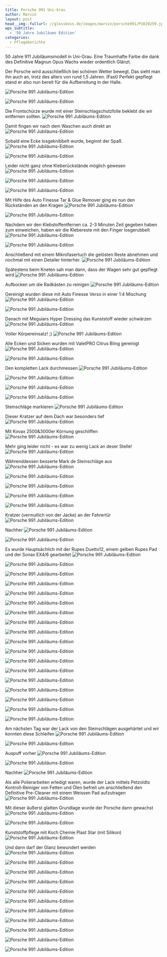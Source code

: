 ```yaml
---
title: Porsche 991 Uni-Grau
author: Marvin
layout: post
head__img--fullurl: //glossboss.de/images/marvin/porsche991/P1020259.jpg
wps_subtitle:
  - '50 Jahre Jubiläums Edition'
categories:
  - Pflegeberichte
---
```

50 Jahre 911 Jubiläumsmodell in Uni-Grau. Eine Traumhafte Farbe die dank des Definitive Magnun Opus Wachs wieder ordentlich Glänzt.

Der Porsche wird ausschließlich bei schönen Wetter bewegt. Das sieht man ihn auch an, trotz des alters von rund 1,5 Jahren.
(Fast) Perfekt gepflegt stand er also nun bereit für die Aufbereitung in der Halle.

![Porsche 991 Jubiläums-Edition](http://img.glossboss.de/marvin/porsche991/IMG_3696.jpg)


![Porsche 991 Jubiläums-Edition](http://img.glossboss.de/marvin/porsche991/IMG_3698.jpg)

Die Frontschürze wurde mit einer Steinschlagschutzfolie beklebt die wir entfernen sollten.
![Porsche 991 Jubiläums-Edition](http://img.glossboss.de/marvin/porsche991/IMG_3699.jpg)


Damit fingen wir nach dem Waschen auch direkt an
![Porsche 991 Jubiläums-Edition](http://img.glossboss.de/marvin/porsche991/IMG_3702.jpg)

Sobald eine Ecke losgeknibbelt wurde, beginnt der Spaß.
![Porsche 991 Jubiläums-Edition](http://img.glossboss.de/marvin/porsche991/IMG_3703.jpg)


![Porsche 991 Jubiläums-Edition](http://img.glossboss.de/marvin/porsche991/IMG_3704.JPG)

Leider nicht ganz ohne Kleberückstände möglich gewesen
![Porsche 991 Jubiläums-Edition](http://img.glossboss.de/marvin/porsche991/IMG_3705.JPG)


![Porsche 991 Jubiläums-Edition](http://img.glossboss.de/marvin/porsche991/IMG_3706.JPG)


![Porsche 991 Jubiläums-Edition](http://img.glossboss.de/marvin/porsche991/IMG_3707.JPG)

Mit Hilfe des Auto Finesse Tar & Glue Remover ging es nun den Rückständen an den Kragen
![Porsche 991 Jubiläums-Edition](http://img.glossboss.de/marvin/porsche991/IMG_3708.JPG)


![Porsche 991 Jubiläums-Edition](http://img.glossboss.de/marvin/porsche991/IMG_3709.JPG)

Nachdem wir den Klebstoffentfernen ca. 2-3 Minuten Zeit gegeben haben zum einweichen, haben wir die Klebereste mit den Finger losgerubbelt
![Porsche 991 Jubiläums-Edition](http://img.glossboss.de/marvin/porsche991/IMG_3710.JPG)


![Porsche 991 Jubiläums-Edition](http://img.glossboss.de/marvin/porsche991/IMG_3711.JPG)

Anschließend mit einem Mikrofasertuch die gelösten Reste abnehmen und nochmal mit einen Detailer hinterher.
![Porsche 991 Jubiläums-Edition](http://img.glossboss.de/marvin/porsche991/IMG_3712.jpg)

Spätestens beim Kneten sah man dann, dass der Wagen sehr gut gepflegt wird
![Porsche 991 Jubiläums-Edition](http://img.glossboss.de/marvin/porsche991/IMG_3714.jpg)

Aufbocken um die Radkästen zu reinigen
![Porsche 991 Jubiläums-Edition](http://img.glossboss.de/marvin/porsche991/IMG_3715.jpg)

Gereinigt wurden diese mit Auto Finesse Verso in einer 1:4 Mischung
![Porsche 991 Jubiläums-Edition](http://img.glossboss.de/marvin/porsche991/IMG_3716.JPG)


![Porsche 991 Jubiläums-Edition](http://img.glossboss.de/marvin/porsche991/IMG_3717.JPG)

Danach mit Meguiars Hyper Dressing das Kunststoff wieder schwärzen
![Porsche 991 Jubiläums-Edition](http://img.glossboss.de/marvin/porsche991/IMG_3718.jpg)

Voller Körpereinsatz! ;)
![Porsche 991 Jubiläums-Edition](http://img.glossboss.de/marvin/porsche991/IMG_3719.JPG)

Alle Ecken und Sicken wurden mit ValetPRO Citrus Bling gereinigt
![Porsche 991 Jubiläums-Edition](http://img.glossboss.de/marvin/porsche991/IMG_3723.jpg)


![Porsche 991 Jubiläums-Edition](http://img.glossboss.de/marvin/porsche991/IMG_3725.jpg)

Den kompletten Lack durchmessen
![Porsche 991 Jubiläums-Edition](http://img.glossboss.de/marvin/porsche991/IMG_3743.JPG)


![Porsche 991 Jubiläums-Edition](http://img.glossboss.de/marvin/porsche991/IMG_3744.JPG)


![Porsche 991 Jubiläums-Edition](http://img.glossboss.de/marvin/porsche991/IMG_3745.JPG)


![Porsche 991 Jubiläums-Edition](http://img.glossboss.de/marvin/porsche991/IMG_3746.JPG)

Steinschläge markieren
![Porsche 991 Jubiläums-Edition](http://img.glossboss.de/marvin/porsche991/IMG_3726.jpg)

Dieser Kratzer auf dem Dach war besonders tief
![Porsche 991 Jubiläums-Edition](http://img.glossboss.de/marvin/porsche991/IMG_3727.jpg)

Mit Kovax 2500&3000er Körnung geschliffen
![Porsche 991 Jubiläums-Edition](http://img.glossboss.de/marvin/porsche991/IMG_3728.jpg)

Mehr ging leider nicht - es war zu wenig Lack an deser Stelle!
![Porsche 991 Jubiläums-Edition](http://img.glossboss.de/marvin/porsche991/IMG_3733.jpg)

Währenddessen besserte Mark de Steinschläge aus
![Porsche 991 Jubiläums-Edition](http://img.glossboss.de/marvin/porsche991/IMG_3729.jpg)

![Porsche 991 Jubiläums-Edition](http://img.glossboss.de/marvin/porsche991/IMG_3730.jpg)


![Porsche 991 Jubiläums-Edition](http://img.glossboss.de/marvin/porsche991/IMG_3734.jpg)


![Porsche 991 Jubiläums-Edition](http://img.glossboss.de/marvin/porsche991/IMG_3735.jpg)


![Porsche 991 Jubiläums-Edition](http://img.glossboss.de/marvin/porsche991/IMG_3736.jpg)

Kratzer (vermutlich von der Jacke) an der Fahrertür
![Porsche 991 Jubiläums-Edition](http://img.glossboss.de/marvin/porsche991/IMG_3738.JPG)

Nachher
![Porsche 991 Jubiläums-Edition](http://img.glossboss.de/marvin/porsche991/IMG_3739.JPG)


![Porsche 991 Jubiläums-Edition](http://img.glossboss.de/marvin/porsche991/IMG_3740.JPG)

Es wurde Hauptsächlich mit der Rupes Duetto12, einem gelben Rupes Pad und der Sonax EX4/6 gearbeitet
![Porsche 991 Jubiläums-Edition](http://img.glossboss.de/marvin/porsche991/IMG_3747.JPG)


![Porsche 991 Jubiläums-Edition](http://img.glossboss.de/marvin/porsche991/IMG_3748.JPG)


![Porsche 991 Jubiläums-Edition](http://img.glossboss.de/marvin/porsche991/IMG_3749.jpg)


![Porsche 991 Jubiläums-Edition](http://img.glossboss.de/marvin/porsche991/IMG_3750.jpg)


![Porsche 991 Jubiläums-Edition](http://img.glossboss.de/marvin/porsche991/IMG_3751.JPG)


![Porsche 991 Jubiläums-Edition](http://img.glossboss.de/marvin/porsche991/IMG_3752.JPG)


![Porsche 991 Jubiläums-Edition](http://img.glossboss.de/marvin/porsche991/IMG_3755.JPG)


![Porsche 991 Jubiläums-Edition](http://img.glossboss.de/marvin/porsche991/IMG_3756.JPG)


![Porsche 991 Jubiläums-Edition](http://img.glossboss.de/marvin/porsche991/IMG_3757.jpg)


![Porsche 991 Jubiläums-Edition](http://img.glossboss.de/marvin/porsche991/IMG_3759.JPG)


![Porsche 991 Jubiläums-Edition](http://img.glossboss.de/marvin/porsche991/IMG_3762.JPG)


![Porsche 991 Jubiläums-Edition](http://img.glossboss.de/marvin/porsche991/IMG_3763.JPG)


![Porsche 991 Jubiläums-Edition](http://img.glossboss.de/marvin/porsche991/IMG_3764.JPG)


![Porsche 991 Jubiläums-Edition](http://img.glossboss.de/marvin/porsche991/IMG_3765.JPG)


![Porsche 991 Jubiläums-Edition](http://img.glossboss.de/marvin/porsche991/IMG_3767.jpg)


![Porsche 991 Jubiläums-Edition](http://img.glossboss.de/marvin/porsche991/IMG_3768.jpg)


![Porsche 991 Jubiläums-Edition](http://img.glossboss.de/marvin/porsche991/IMG_3769.JPG)


![Porsche 991 Jubiläums-Edition](http://img.glossboss.de/marvin/porsche991/IMG_3771.JPG)

Am nächsten Tag war der Lack von den Steinschlägen ausgehärtet und wir konnten diese Schleifen
![Porsche 991 Jubiläums-Edition](http://img.glossboss.de/marvin/porsche991/IMG_3773.jpg)


![Porsche 991 Jubiläums-Edition](http://img.glossboss.de/marvin/porsche991/IMG_3774.jpg)

Auspuff vorher
![Porsche 991 Jubiläums-Edition](http://img.glossboss.de/marvin/porsche991/IMG_3775.jpg)


![Porsche 991 Jubiläums-Edition](http://img.glossboss.de/marvin/porsche991/IMG_3779.jpg)

Nachher
![Porsche 991 Jubiläums-Edition](http://img.glossboss.de/marvin/porsche991/IMG_3776.jpg)

Als alle Polierarbeiten erledigt waren, wurde der Lack mittels Petzoldts Kontroll-Reiniger von Fetten und Ölen befreit um anschließend den Definitive Pre-Cleaner mit einem Weissen Pad aufzutragen
![Porsche 991 Jubiläums-Edition](http://img.glossboss.de/marvin/porsche991/IMG_3781.jpg)

Mit dieser äußerst glatten Grundlage wurde der Porsche dann gewachst
![Porsche 991 Jubiläums-Edition](http://img.glossboss.de/marvin/porsche991/IMG_3783.JPG)


![Porsche 991 Jubiläums-Edition](http://img.glossboss.de/marvin/porsche991/IMG_3786.jpg)

Kunststoffpflege mit Koch Chemie Plast Star (mit Silikon)
![Porsche 991 Jubiläums-Edition](http://img.glossboss.de/marvin/porsche991/IMG_3787.jpg)

Und dann darf der Glanz bewundert werden
![Porsche 991 Jubiläums-Edition](http://img.glossboss.de/marvin/porsche991/IMG_3788.jpg)


![Porsche 991 Jubiläums-Edition](http://img.glossboss.de/marvin/porsche991/IMG_3789.jpg)


![Porsche 991 Jubiläums-Edition](http://img.glossboss.de/marvin/porsche991/IMG_3790.jpg)


![Porsche 991 Jubiläums-Edition](http://img.glossboss.de/marvin/porsche991/IMG_3791.jpg)


![Porsche 991 Jubiläums-Edition](http://img.glossboss.de/marvin/porsche991/IMG_3792.jpg)

![Porsche 991 Jubiläums-Edition](http://img.glossboss.de/marvin/porsche991/P1020253.JPG)


![Porsche 991 Jubiläums-Edition](http://img.glossboss.de/marvin/porsche991/P1020254.JPG)


![Porsche 991 Jubiläums-Edition](http://img.glossboss.de/marvin/porsche991/P1020255.JPG)



![Porsche 991 Jubiläums-Edition](http://img.glossboss.de/marvin/porsche991/P1020262.JPG)


![Porsche 991 Jubiläums-Edition](http://img.glossboss.de/marvin/porsche991/P1020263.JPG)


![Porsche 991 Jubiläums-Edition](http://img.glossboss.de/marvin/porsche991/P1020264.JPG)



